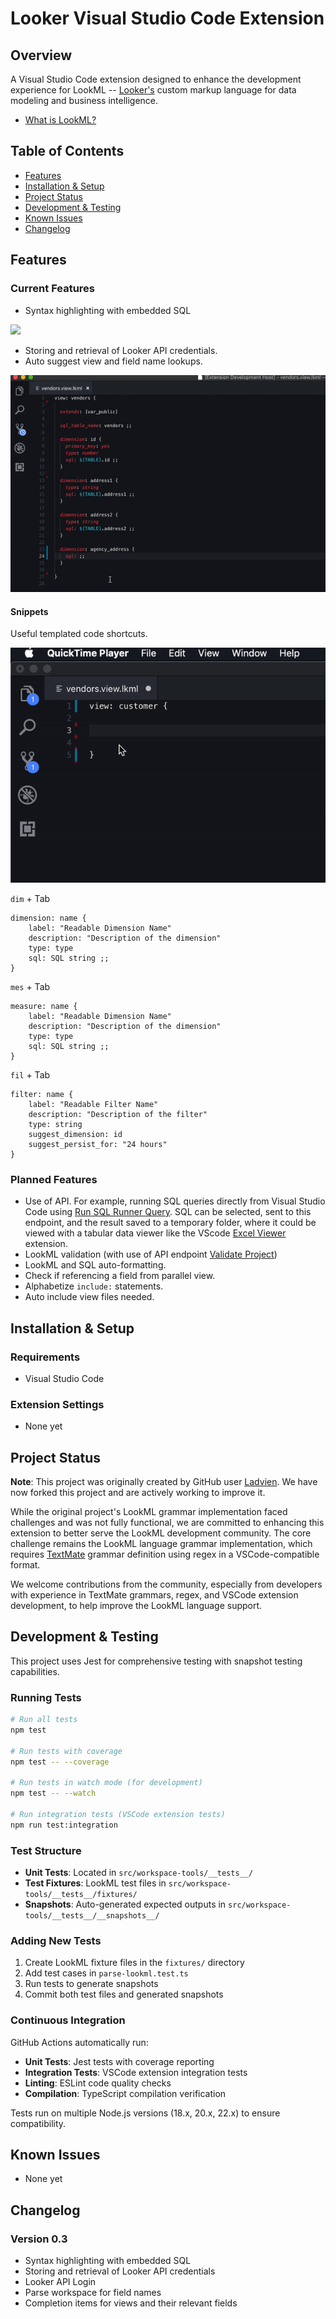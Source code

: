# Looker Visual Studio Code Extension

## Overview

A Visual Studio Code extension designed to enhance the development experience for LookML -- [Looker's](https://looker.com/product/business-intelligence) custom markup language for data modeling and business intelligence.

- [What is LookML?](https://docs.looker.com/data-modeling/learning-lookml/what-is-lookml)

## Table of Contents

- [Features](#features)
- [Installation & Setup](#installation--setup)
- [Project Status](#project-status)
- [Development & Testing](#development--testing)
- [Known Issues](#known-issues)
- [Changelog](#changelog)

## Features

### Current Features

- Syntax highlighting with embedded SQL

![](https://raw.githubusercontent.com/Ladvien/vscode-looker/master/docs/lookml-example.png)

- Storing and retrieval of Looker API credentials.
- Auto suggest view and field name lookups.

![Image](./docs/vscode-looker-auto-complete.gif)

#### Snippets

Useful templated code shortcuts.

![](./docs/vscode-looker-snippet-example.gif)

`dim` + Tab

```
dimension: name {
    label: "Readable Dimension Name"
    description: "Description of the dimension"
    type: type
    sql: SQL string ;;
}
```

`mes` + Tab

```
measure: name {
    label: "Readable Dimension Name"
    description: "Description of the dimension"
    type: type
    sql: SQL string ;;
}
```

`fil` + Tab

```
filter: name {
    label: "Readable Filter Name"
    description: "Description of the filter"
    type: string
    suggest_dimension: id
    suggest_persist_for: "24 hours"
}
```

### Planned Features

- Use of API. For example, running SQL queries directly from Visual Studio Code using [Run SQL Runner Query](https://docs.looker.com/reference/api-and-integration/api-reference/v3.1/sql-query#run_sql_runner_query). SQL can be selected, sent to this endpoint, and the result saved to a temporary folder, where it could be viewed with a tabular data viewer like the VScode [Excel Viewer](https://marketplace.visualstudio.com/items?itemName=GrapeCity.gc-excelviewer) extension.
- LookML validation (with use of API endpoint [Validate Project](https://docs.looker.com/reference/api-and-integration/api-reference/v3.1/project#validate_project))
- LookML and SQL auto-formatting.
- Check if referencing a field from parallel view.
- Alphabetize `include:` statements.
- Auto include view files needed.

## Installation & Setup

### Requirements

- Visual Studio Code

### Extension Settings

- None yet

## Project Status

**Note**: This project was originally created by GitHub user [Ladvien](https://github.com/Ladvien). We have now forked this project and are actively working to improve it.

While the original project's LookML grammar implementation faced challenges and was not fully functional, we are committed to enhancing this extension to better serve the LookML development community. The core challenge remains the LookML language grammar implementation, which requires [TextMate](https://macromates.com/manual/en/language_grammars) grammar definition using regex in a VSCode-compatible format.

We welcome contributions from the community, especially from developers with experience in TextMate grammars, regex, and VSCode extension development, to help improve the LookML language support.

## Development & Testing

This project uses Jest for comprehensive testing with snapshot testing capabilities.

### Running Tests

```bash
# Run all tests
npm test

# Run tests with coverage
npm test -- --coverage

# Run tests in watch mode (for development)
npm test -- --watch

# Run integration tests (VSCode extension tests)
npm run test:integration
```

### Test Structure

- **Unit Tests**: Located in `src/workspace-tools/__tests__/`
- **Test Fixtures**: LookML test files in `src/workspace-tools/__tests__/fixtures/`
- **Snapshots**: Auto-generated expected outputs in `src/workspace-tools/__tests__/__snapshots__/`

### Adding New Tests

1. Create LookML fixture files in the `fixtures/` directory
2. Add test cases in `parse-lookml.test.ts`
3. Run tests to generate snapshots
4. Commit both test files and generated snapshots

### Continuous Integration

GitHub Actions automatically run:

- **Unit Tests**: Jest tests with coverage reporting
- **Integration Tests**: VSCode extension integration tests
- **Linting**: ESLint code quality checks
- **Compilation**: TypeScript compilation verification

Tests run on multiple Node.js versions (18.x, 20.x, 22.x) to ensure compatibility.

## Known Issues

- None yet

## Changelog

### Version 0.3

- Syntax highlighting with embedded SQL
- Storing and retrieval of Looker API credentials
- Looker API Login
- Parse workspace for field names
- Completion items for views and their relevant fields
